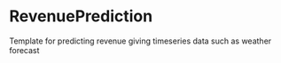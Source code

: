 # RevenuePrediction
Template for predicting revenue giving timeseries data such as weather forecast

